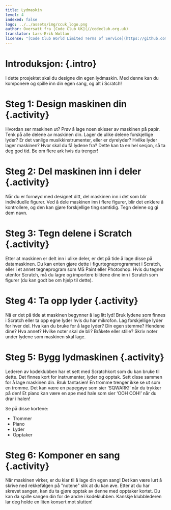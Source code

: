 ```yaml
---
title: Lydmaskin
level: 4
indexed: false
logo: ../../assets/img/ccuk_logo.png
author: Oversatt fra [Code Club UK](//codeclub.org.uk)
translator: Lars-Erik Wollan
license: "[Code Club World Limited Terms of Service](https://github.com/CodeClub/scratch-curriculum/blob/master/LICENSE.md)"
---
```


# Introduksjon: {.intro}

I dette prosjektet skal du designe din egen lydmaskin. Med denne kan
du komponere og spille inn din egen sang, og alt i Scratch!

# Steg 1: Design maskinen din {.activity}

Hvordan ser maskinen ut? Prøv å lage noen skisser av maskinen på
papir. Tenk på alle delene av maskinen din. Lager de ulike delene
forskjellige lyder? Er det vanlige musikkinstrumenter, eller er
dyrelyder? Hvilke lyder lager maskinen?  Hvor skal du få lydene fra?
Dette kan ta en hel sesjon, så ta deg god tid. Be om flere ark hvis du
trenger!

# Steg 2: Del maskinen inn i deler {.activity}

Når du er fornøyd med designet ditt, del maskinen inn i det som blir
individuelle figurer. Ved å dele maskinen inn i flere figurer, blir
det enklere å kontrollere, og den kan gjøre forskjellige ting
samtidig. Tegn delene og gi dem navn.

# Steg 3: Tegn delene i Scratch {.activity}

Etter at maskinen er delt inn i ulike deler, er det på tide å lage
disse på datamaskinen. Du kan enten gjøre dette i figurtegneprogrammet
i Scratch, eller i et annet tegneprogram som MS Paint eller
Photoshop. Hvis du tegner utenfor Scratch, må du lagre og importere
bildene dine inn i Scratch som figurer (du kan godt be om hjelp til
dette).

# Steg 4: Ta opp lyder {.activity}

Nå er det på tide at maskinen begynner å lag litt lyd! Bruk lydene som
finnes i Scratch eller ta opp egne lyder hvis du har mikrofon. Lag
forskjellige lyder for hver del. Hva kan du bruke for å lage lyder?
Din egen stemme? Hendene dine?  Hva annet? Hvilke noter skal de bli?
Bråkete eller stille? Skriv noter under lydene som maskinen skal lage.

# Steg 5: Bygg lydmaskinen {.activity}

Lederen av kodeklubben har et sett med Scratchkort som du kan bruke
til dette. Det finnes kort for instrumenter, lyder og opptak. Sett
disse sammen for å lage maskinen din. Bruk fantasien! En tromme
trenger ikke se ut som en tromme. Det kan være en papegøye som sier
‘SQWARK!’ når du trykker på den! Et piano kan være en ape med hale som
sier ‘OOH OOH!’ når du drar i halen!

Se på disse kortene:

+ Trommer
+ Piano
+ Lyder
+ Opptaker

# Steg 6: Komponer en sang {.activity}

Når maskinen virker, er du klar til å lage din egen sang!  Det kan
være lurt å skrive ned rekkefølgen på "notene" slik at du kan
øve. Etter at du har skrevet sangen, kan du ta gjøre opptak av denne
med opptaker kortet. Du kan da spille sangen din for de andre i
kodeklubben. Kanskje klubblederen lar deg holde en liten konsert mot
slutten!
